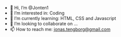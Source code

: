 - 👋 Hi, I’m @Jonten1
- 👀 I’m interested in: Coding
- 🌱 I’m currently learning: HTML, CSS and Javascript
- 💞️ I’m looking to collaborate on ...
- 📫 How to reach me: jonas.tengborg@gmail.com

<!---
Jonten1/Jonten1 is a ✨ special ✨ repository because its `README.md` (this file) appears on your GitHub profile.
You can click the Preview link to take a look at your changes.
--->
